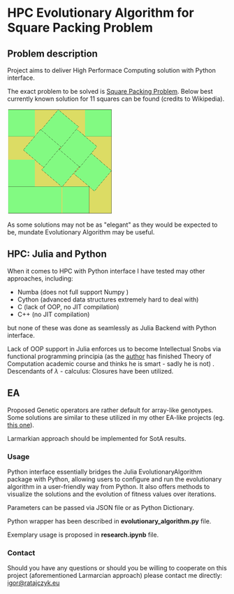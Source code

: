 # HPC Evolutionary Algorithm for Square Packing Problem


## Problem description
Project aims to deliver High Performace Computing solution with Python interface.

The exact problem to be solved is [Square Packing Problem](https://en.wikipedia.org/wiki/Square_packing).
Below best currently known solution for 11 squares can be found (credits to Wikipedia).

![Alt text](readme_stuff/Packing_11_unit_squares_in_a_square_with_side_length_3.87708359....svg-1.png)

As some solutions may not be as "elegant" as they would be expected to be, mundate Evolutionary Algorithm may be useful.


## HPC: Julia and Python

When it comes to HPC with Python interface I have tested may other approaches, including:
- Numba (does not full support Numpy )
- Cython (advanced data structures extremely hard to deal with)
- C (lack of OOP, no JIT compilation)
- C++ (no JIT compilation)

but none of these was done as seamlessly as Julia Backend with Python interface. 

Lack of OOP support in Julia enforces us to become Intellectual Snobs via functional programming principia (as the [author](https://github.com/IRatajczyk) has finished Theory of Computation academic course and thinks he is smart - sadly he is not) . Descendants of $\lambda$ - calculus: Closures have been utilized.


## EA

Proposed Genetic operators are rather default for array-like genotypes. Some solutions are similar to these utilized in my other EA-like projects (eg. [this one](https://github.com/IRatajczyk/Island-Evolutionary-Algorithm)).

Larmarkian approach should be implemented for SotA results.


### Usage
Python interface essentially bridges the Julia EvolutionaryAlgorithm package with Python, allowing users to configure and run the evolutionary algorithm in a user-friendly way from Python. It also offers methods to visualize the solutions and the evolution of fitness values over iterations.

Parameters can be passed via JSON file or as Python Dictionary.

Python wrapper has been described in **evolutionary_algorithm.py** file.

Exemplary usage is proposed in **research.ipynb** file.


### Contact
Should you have any questions or should you be willing to cooperate on this project (aforementioned Larmarcian approach) please contact me directly: igor@ratajczyk.eu
